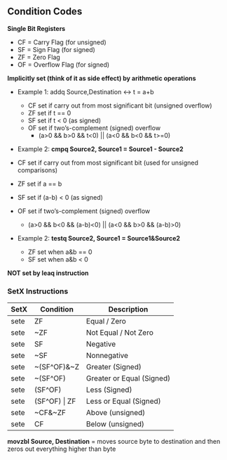 ## Condition Codes

**Single Bit Registers**

* CF = Carry Flag (for unsigned) 
* SF = Sign Flag (for signed)
* ZF = Zero Flag 
* OF = Overflow Flag (for signed)

**Implicitly set (think of it as side effect) by arithmetic operations**

* Example 1: addq Source,Destination ↔ t = a+b
  * CF set if carry out from most significant bit (unsigned overflow)
  * ZF set if t == 0
  * SF set if t < 0 (as signed)
  * OF set if two’s-complement (signed) overflow
    * (a>0 && b>0 && t<0) || (a<0 && b<0 && t>=0)

*  Example 2: **cmpq Source2, Source1 = Source1 - Source2**
  *  CF set if carry out from most significant bit (used for unsigned comparisons)
  *  ZF set if a == b
  * SF set if (a-b) < 0 (as signed)
  * OF set if two’s-complement (signed) overflow
    * (a>0 && b<0 && (a-b)<0) || (a<0 && b>0 && (a-b)>0)

* Example 2: **testq Source2, Source1 = Source1&Source2**
  *  ZF set when a&b == 0
  * SF set when a&b < 0

**NOT set by leaq instruction**

### SetX Instructions

| SetX | Condition     | Description               |
| ---- | ------------- | ------------------------- |
| sete | ZF            | Equal / Zero              |
| sete | ~ZF           | Not Equal / Not Zero      |
| sete | SF            | Negative                  |
| sete | ~SF           | Nonnegative               |
| sete | ~(SF^OF)&~Z   | Greater (Signed)          |
| sete | ~(SF^OF)      | Greater or Equal (Signed) |
| sete | (SF^OF)       | Less (Signed)             |
| sete | (SF^OF) \| ZF | Less or Equal (Signed)    |
| sete | ~CF&~ZF       | Above (unsigned)          |
| sete | CF            | Below (unsigned)          |

**movzbl Source, Destination** = moves source byte to destination and then zeros out everything higher than byte